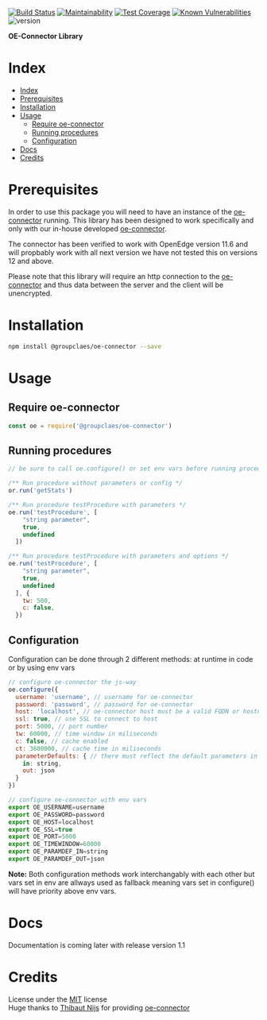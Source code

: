 [![Build Status](https://api.travis-ci.com/groupclaes/oe-connector-lib.svg?token=tpEYPD8CxWfr1dytjAz7&branch=master)](https://travis-ci.com/groupclaes/oe-connector-lib) [![Maintainability](https://api.codeclimate.com/v1/badges/d395b0d52f2953f97b6f/maintainability)](https://codeclimate.com/github/groupclaes/oe-connector-lib/maintainability) [![Test Coverage](https://api.codeclimate.com/v1/badges/d395b0d52f2953f97b6f/test_coverage)](https://codeclimate.com/github/groupclaes/oe-connector-lib/test_coverage) [![Known Vulnerabilities](https://snyk.io/test/github/groupclaes/oe-connector-lib/badge.svg)](https://snyk.io/test/github/groupclaes/oe-connector-lib)  ![version](https://img.shields.io/badge/version-1.0.5-blue)  

<!-- [![depenencies](https://status.david-dm.org/gh/groupclaes/oe-connector-lib.svg)](https://david-dm.org/groupclaes/oe-connector-lib) [![devDepenencies](https://status.david-dm.org/gh/groupclaes/oe-connector-lib.svg?type=dev)](https://david-dm.org/groupclaes/oe-connector-lib?type=dev) -->

**OE-Connector Library**

# Index
- [Index](#index)
- [Prerequisites](#prerequisites)
- [Installation](#installation)
- [Usage](#usage)
  - [Require oe-connector](#require-oe-connector)
  - [Running procedures](#running-procedures)
  - [Configuration](#configuration)
- [Docs](#docs)
- [Credits](#credits)

# Prerequisites
In order to use this package you will need to have an instance of the [oe-connector](https://github.com/groupclaes/oe-connector) running. This library has been designed to work specifically and only with our in-house developed [oe-connector](https://github.com/groupclaes/oe-connector).  
  
The connector has been verified to work with OpenEdge version 11.6 and will propbably work with all next version we have not tested this on versions 12 and above.

Please note that this library will require an http connection to the [oe-connector](https://github.com/groupclaes/oe-connector) and thus data between the server and the client will be unencrypted.

# Installation
```sh
npm install @groupclaes/oe-connector --save
```
# Usage
## Require oe-connector
```javascript
const oe = require('@groupclaes/oe-connector')
```

## Running procedures
```javascript
// be sure to call oe.configure() or set env vars before running procedures

/** Run procedure without parameters or config */
or.run('getStats')

/** Run procedure testProcedure with parameters */
oe.run('testProcedure', [
    "string parameter",
    true,
    undefined
  ])

/** Run procedure testProcedure with parameters and options */
oe.run('testProcedure', [
    "string parameter",
    true,
    undefined
  ], {
    tw: 500,
    c: false,
  })
```

## Configuration
Configuration can be done through 2 different methods: at runtime in code or by using env vars

```javascript
// configure oe-connector the js-way
oe.configure({
  username: 'username', // username for oe-connector
  password: 'password', // password for oe-connector
  host: 'localhost', // oe-connector host must be a valid FQDN or hostname
  ssl: true, // use SSL to connect to host
  port: 5000, // port number
  tw: 60000, // time window in miliseconds
  c: false, // cache enabled
  ct: 3600000, // cache time in miliseconds
  parameterDefaults: { // there must reflect the default parameters in the oe-connector
    in: string,
    out: json
  }
})
```
```javascript
// configure oe-connector with env vars
export OE_USERNAME=username
export OE_PASSWORD=password
export OE_HOST=localhost
export OE_SSL=true
export OE_PORT=5000
export OE_TIMEWINDOW=60000
export OE_PARAMDEF_IN=string
export OE_PARAMDEF_OUT=json
```
__Note:__ Both configuration methods work interchangably with each other but vars set in env are allways used as fallback meaning vars set in configure() will have priority above env vars.
# Docs

Documentation is coming later with release version 1.1
<!-- # FAQ

NO FAQ's at the moment -->

# Credits
License under the [MIT](./license.txt) license  
Huge thanks to [Thibaut Nijs](https://github.com/FlyingWraptor) for providing [oe-connector](https://github.com/groupclaes/oe-connector)